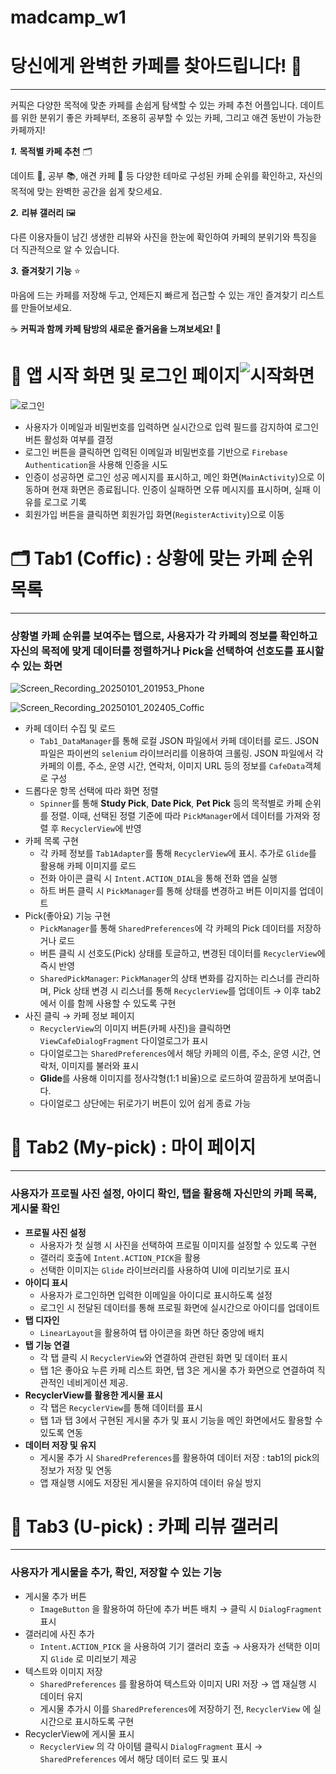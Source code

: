 # madcamp_w1
# **당신에게 완벽한 카페를 찾아드립니다!** 🙂

---

커픽은 다양한 목적에 맞춘 카페를 손쉽게 탐색할 수 있는 카페 추천 어플입니다. 데이트를 위한 분위기 좋은 카페부터, 조용히 공부할 수 있는 카페, 그리고 애견 동반이 가능한 카페까지! 

***1.***	**목적별 카페 추천** 🗂️

데이트 💑, 공부 📚, 애견 카페 🐾 등 다양한 테마로 구성된 카페 순위를 확인하고, 자신의 목적에 맞는 완벽한 공간을 쉽게 찾으세요.

***2.***	**리뷰 갤러리** 🖼️

다른 이용자들이 남긴 생생한 리뷰와 사진을 한눈에 확인하여 카페의 분위기와 특징을 더 직관적으로 알 수 있습니다.

***3.***	**즐겨찾기 기능** ⭐

마음에 드는 카페를 저장해 두고, 언제든지 빠르게 접근할 수 있는 개인 즐겨찾기 리스트를 만들어보세요.

☕ **커픽과 함께 카페 탐방의 새로운 즐거움을 느껴보세요!** 🥳

# 📲 앱 시작 화면 및 로그인 페이지![시작화면](https://github.com/user-attachments/assets/3b17d5ff-6935-4ea3-b453-e5cbf11b4efc)


![로그인](https://github.com/user-attachments/assets/05192e35-703c-4e74-bbe8-b874b37f1018)




- 사용자가 이메일과 비밀번호를 입력하면 실시간으로 입력 필드를 감지하여 로그인 버튼 활성화 여부를 결정
- 로그인 버튼을 클릭하면 입력된 이메일과 비밀번호를 기반으로 `Firebase Authentication`을 사용해 인증을 시도
- 인증이 성공하면 로그인 성공 메시지를 표시하고, 메인 화면(`MainActivity`)으로 이동하며 현재 화면은 종료됩니다. 인증이 실패하면 오류 메시지를 표시하며, 실패 이유를 로그로 기록
- 회원가입 버튼을 클릭하면 회원가입 화면(`RegisterActivity`)으로 이동

# 🗂️ Tab1 (Coffic) : 상황에 맞는 카페 순위 목록

---

### 상황별 카페 순위를 보여주는 탭으로, 사용자가 각 카페의 정보를 확인하고 자신의 목적에 맞게 데이터를 정렬하거나 Pick을 선택하여 선호도를 표시할 수 있는 화면

![Screen_Recording_20250101_201953_Phone](https://github.com/user-attachments/assets/0f3e2417-341f-415a-8fe1-b1fb8dd35b99)


![Screen_Recording_20250101_202405_Coffic](https://github.com/user-attachments/assets/5a16e311-418b-4d97-ba9c-761f965063f4)


- 카페 데이터 수집 및 로드
    - `Tab1_DataManager`를 통해 로컬 JSON 파일에서 카페 데이터를 로드. JSON 파일은 파이썬의 `selenium` 라이브러리를 이용하여 크롤링. JSON 파일에서 각 카페의 이름, 주소, 운영 시간, 연락처, 이미지 URL 등의 정보를 `CafeData`객체로 구성
- 드롭다운 항목 선택에 따라 화면 정렬
    - `Spinner`를 통해 **Study Pick**, **Date Pick**, **Pet Pick** 등의 목적별로 카페 순위를 정렬. 이때, 선택된 정렬 기준에 따라 `PickManager`에서 데이터를 가져와 정렬 후 `RecyclerView`에 반영
- 카페 목록 구현
    - 각 카페 정보를 `Tab1Adapter`를 통해 `RecyclerView`에 표시. 추가로 `Glide`를 활용해 카페 이미지를 로드
    - 전화 아이콘 클릭 시 `Intent.ACTION_DIAL`을 통해 전화 앱을 실행
    - 하트 버튼 클릭 시 `PickManager`를 통해 상태를 변경하고 버튼 이미지를 업데이트
- Pick(좋아요) 기능 구현
    - `PickManager`를 통해 `SharedPreferences`에 각 카페의 Pick 데이터를 저장하거나 로드
    - 버튼 클릭 시 선호도(Pick) 상태를 토글하고, 변경된 데이터를 `RecyclerView`에 즉시 반영
    - `SharedPickManager`: `PickManager`의 상태 변화를 감지하는 리스너를 관리하며, Pick 상태 변경 시 리스너를 통해 `RecyclerView`를 업데이트 → 이후 tab2에서 이를 함께 사용할 수 있도록 구현
- 사진 클릭 → 카페 정보 페이지
    - `RecyclerView`의 이미지 버튼(카페 사진)을 클릭하면 `ViewCafeDialogFragment` 다이얼로그가 표시
    - 다이얼로그는 `SharedPreferences`에서 해당 카페의 이름, 주소, 운영 시간, 연락처, 이미지를 불러와 표시
    - **Glide**를 사용해 이미지를 정사각형(1:1 비율)으로 로드하여 깔끔하게 보여줍니다.
    - 다이얼로그 상단에는 뒤로가기 버튼이 있어 쉽게 종료 가능

# 👤 Tab2 (My-pick) : 마이 페이지

---

### 사용자가 프로필 사진 설정, 아이디  확인, 탭을 활용해 자신만의 카페 목록, 게시물 확인

- **프로필 사진 설정**
    - 사용자가 첫 실행 시 사진을 선택하여 프로필 이미지를 설정할 수 있도록 구현
    - 갤러리 호출에 `Intent.ACTION_PICK`을 활용
    - 선택한 이미지는 `Glide` 라이브러리를 사용하여 UI에 미리보기로 표시
- **아이디 표시**
    - 사용자가 로그인하면 입력한 이메일을 아이디로 표시하도록 설정
    - 로그인 시 전달된 데이터를 통해 프로필 화면에 실시간으로 아이디를 업데이트
- **탭 디자인**
    - `LinearLayout`을 활용하여 탭 아이콘을 화면 하단 중앙에 배치
- **탭 기능 연결**
    - 각 탭 클릭 시 `RecyclerView`와 연결하여 관련된 화면 및 데이터 표시
    - 탭 1은 좋아요 누른 카페 리스트 화면, 탭 3은 게시물 추가 화면으로 연결하여 직관적인 네비게이션 제공.
- **RecyclerView를 활용한 게시물 표시**
    - 각 탭은 `RecyclerView`를 통해 데이터를 표시
    - 탭 1과 탭 3에서 구현된 게시물 추가 및 표시 기능을 메인 화면에서도 활용할 수 있도록 연동
- **데이터 저장 및 유지**
    - 게시물 추가 시 `SharedPreferences`를 활용하여 데이터 저장 
    : tab1의 pick의 정보가 저장 및 연동
    - 앱 재실행 시에도 저장된 게시물을 유지하여 데이터 유실 방지

# 📝 Tab3 (U-pick) : 카페 리뷰 갤러리

---

### 사용자가 게시물을 추가, 확인, 저장할 수 있는 기능



- 게시물 추가 버튼
    - `ImageButton` 을 활용하여 하단에 추가 버튼 배치 → 클릭 시 `DialogFragment` 표시
- 갤러리에 사진 추가
    - `Intent.ACTION_PICK` 을 사용하여 기기 갤러리 호출 → 사용자가 선택한 이미지 `Glide` 로 미리보기 제공
- 텍스트와 이미지 저장
    - `SharedPreferences` 를 활용하여 텍스트와 이미지 URI 저장 → 앱 재실행 시 데이터 유지
    - 게시물 추가시 이를 `SharedPreferences`에 저장하기 전, `RecyclerView` 에 실시간으로 표시하도록 구현
- RecyclerView에 게시물 표시
    - `RecyclerView` 의 각 아이템 클릭시 `DialogFragment` 표시 → `SharedPreferences` 에서 해당 데이터 로드 및 표시
